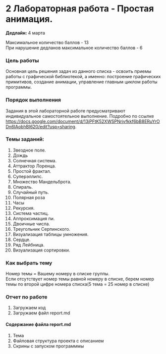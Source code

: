 # 2 Лабораторная работа - Простая анимация.   
__Дедлайн:__ 4 марта   

Максимальное количество баллов - 13  
При нарушение дедланов максимальное количество баллов - 6
### Цель работы
Основная цель решения задач из данного списка - освоить приемы работы с графической библиотекой, а именно: построение графических примитивов, создание анимации, управление главным циклом работы программы. 
### Порядок выполнения
Задания в этой лабораторной работе предусматривают индивидуальное самостоятельное выполнение.
Подробно по ссылке https://docs.google.com/document/d/13jPFtK52XWSPNrjvfkkf6bB8ERuYrODn6IAobhBI620/edit?usp=sharing.   
### Темы заданий:
1. Звездное поле.   
2. Дождь    
3. Солнечная система.   
4. Аттрактор Лоренца.   
5. Простой фрактал.   
6. Суперэллипс.   
7. Множество Мандельброта.   
8. Спираль.   
9. Случайный путь.   
10. Полярная роза     
11. Часы     
12. Рекурсия.   
13. Система частиц.   
14. Аппроксимация пи.   
15. Двоичные числа.   
16. Треугольник Серпинского.   
17. Визуализация таблицы умножения.   
18. Сердце.   
19. Ряд Лейбница.   
20. Визуализация сортировки.   
### Как выбрать тему
Номер темы = Вашему номеру в списке группы.   
Если отсутствует номер темы равной номеру в списке, берем номер темы по второй цифре номера списка(5 тема = 25 номер в списке)   
### Отчет по работе
1. Загружаем код
2. Загружаем файл report.md
#### Содержание файла report.md
1. Тема
2. Файловая структура проекта с описанием
3. Скрины с запуском программмы
